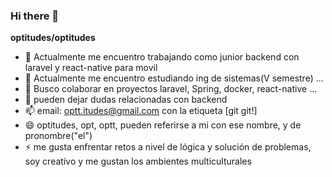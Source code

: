 ### Hi there 👋


**optitudes/optitudes**



- 🔭 Actualmente me encuentro trabajando como junior backend con laravel y react-native para movil
- 🌱 Actualmente me encuentro estudiando ing de sistemas(V semestre) ...
- 👯 Busco colaborar en proyectos laravel, Spring, docker, react-native ...
- 💬 pueden dejar dudas relacionadas con backend
- 📫 email: optt.itudes@gmail.com con la etiqueta [git git!]
- 😄 optitudes, opt, optt, pueden referirse a mi con ese nombre, y de pronombre("el")
- ⚡ me gusta enfrentar retos a nivel de lógica y solución de problemas, soy creativo y me gustan los ambientes multiculturales
